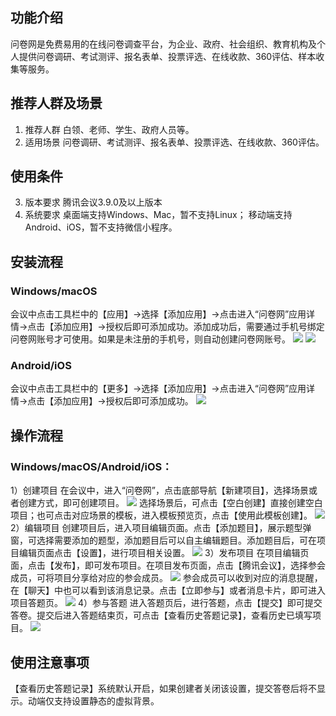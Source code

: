 ## 功能介绍
问卷网是免费易用的在线问卷调查平台，为企业、政府、社会组织、教育机构及个人提供问卷调研、考试测评、报名表单、投票评选、在线收款、360评估、样本收集等服务。

## 推荐人群及场景
1. 推荐人群
白领、老师、学生、政府人员等。
2. 适用场景
问卷调研、考试测评、报名表单、投票评选、在线收款、360评估。

## 使用条件
3. 版本要求
腾讯会议3.9.0及以上版本
2. 系统要求
桌面端支持Windows、Mac，暂不支持Linux；
移动端支持Android、iOS，暂不支持微信小程序。

## 安装流程
### Windows/macOS
会议中点击工具栏中的【应用】->选择【添加应用】->点击进入“问卷网”应用详情->点击【添加应用】->授权后即可添加成功。添加成功后，需要通过手机号绑定问卷网账号才可使用。如果是未注册的手机号，则自动创建问卷网账号。
![](https://qcloudimg.tencent-cloud.cn/raw/49f895bb0db444068537044b0659392e.png)
![](https://qcloudimg.tencent-cloud.cn/raw/517f5d367ff0428f307db06eb6146559.png)
### Android/iOS
会议中点击工具栏中的【更多】->选择【添加应用】->点击进入“问卷网”应用详情->点击【添加应用】->授权后即可添加成功。
![](https://qcloudimg.tencent-cloud.cn/raw/01a0a8e378ebdc0bf6c2931f38e5d58b.png)

## 操作流程
### Windows/macOS/Android/iOS：
1）创建项目
在会议中，进入“问卷网”，点击底部导航【新建项目】，选择场景或者创建方式，即可创建项目。
![](https://qcloudimg.tencent-cloud.cn/raw/07095ea06fd5e839338b1af67c675c40.png)
选择场景后，可点击【空白创建】直接创建空白项目；也可点击对应场景的模板，进入模板预览页，点击【使用此模板创建】。
![](https://qcloudimg.tencent-cloud.cn/raw/69d9ac7fc926d97c886f9d878816d675.png)
2）编辑项目
创建项目后，进入项目编辑页面。点击【添加题目】，展示题型弹窗，可选择需要添加的题型，添加题目后可以自主编辑题目。添加题目后，可在项目编辑页面点击【设置】，进行项目相关设置。
![](https://qcloudimg.tencent-cloud.cn/raw/ffd185e204a9ffd73b5d00a711bc6bd3.png)
3）发布项目
在项目编辑页面，点击【发布】，即可发布项目。在项目发布页面，点击【腾讯会议】，选择参会成员，可将项目分享给对应的参会成员。
![](https://qcloudimg.tencent-cloud.cn/raw/3e9de5a5332d4123968fea2c9ea3c855.png)
参会成员可以收到对应的消息提醒，在【聊天】中也可以看到该消息记录。点击【立即参与】或者消息卡片，即可进入项目答题页。
![](https://qcloudimg.tencent-cloud.cn/raw/1f4df164f36aec2805a872769c792096.png)
4）参与答题
进入答题页后，进行答题，点击【提交】即可提交答卷。提交后进入答题结束页，可点击【查看历史答题记录】，查看历史已填写项目。
![](https://qcloudimg.tencent-cloud.cn/raw/d967bd966e1d491d84d552f3e9459c77.png)

## 使用注意事项
【查看历史答题记录】系统默认开启，如果创建者关闭该设置，提交答卷后将不显示。动端仅支持设置静态的虚拟背景。
